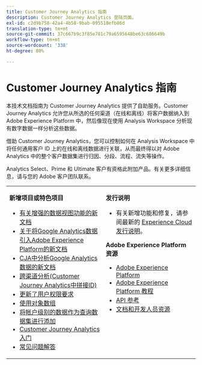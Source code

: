 ```yaml
---
title: Customer Journey Analytics 指南
description: Customer Journey Analytics 登陆页面。
exl-id: c2d9b758-42a4-4b58-9bab-095518efb86d
translation-type: tm+mt
source-git-commit: 37c667b9c3f85e781c79a6595648be63c686649b
workflow-type: tm+mt
source-wordcount: '338'
ht-degree: 80%

---
```


# Customer Journey Analytics 指南

本技术文档指南为 Customer Journey Analytics 提供了自助服务。Customer Journey Analytics 允许您从所选的任何渠道（在线和离线）将客户数据纳入到 Adobe Experience Platform 中，然后像现在使用 Analysis Workspace 分析现有数字数据一样分析这些数据。

借助 Customer Journey Analytics，您可以控制如何在 Analysis Workspace 中将任何通用客户 ID 上的在线和离线数据进行关联，从而最终得以对 Adobe Analytics 中的整个客户数据集进行归因、分段、流程、流失等操作。

Analytics Select、Prime 和 Ultimate 客户有资格此附加产品。有关更多详细信息，请与您的 Adobe 客户团队联系。

<table frame="none"> 
 <tbody> 
  <tr> 
   <td colname="col1" colsep="0" rowsep="0" valign="top"> <p class="head"> <b>新增项目或特色项目</b> </p> <p> 
     <ul>
      <li><a href="https://experienceleague.adobe.com/docs/analytics-platform/using/cja-dataviews/data-views.html?lang=en#cja-dataviews"> 有关增强的数据视图功能的新文档  </a> </li>
      <li><a href="https://experienceleague.adobe.com/docs/analytics-platform/using/cja-usecases/ga-to-cja.html?lang=en#cja-usecases"> 关于将Google Analytics数据引入Adobe Experience Platform的新文档  </a> </li>
      <li><a href="https://experienceleague.adobe.com/docs/analytics-platform/using/cja-usecases/ga-to-cja-reporting.html?lang=en#cja-usecases"> CJA中分析Google Analytics数据的新文档  </a> </li>
      <li><a href="https://experienceleague.adobe.com/docs/analytics-platform/using/cja-connections/cca/overview.html?lang=zh-Hans#cja-connections"> 跨渠道分析(Customer Journey Analytics中拼接ID)  </a> </li>
      <li><a href="https://experienceleague.adobe.com/docs/analytics-platform/using/cja-overview/cja-overview.html?lang=zh-Hans#admin-access-permissions"> 更新了用户权限要求</a> </li>
      <li><a href="https://experienceleague.adobe.com/docs/analytics-platform/using/cja-usecases/object-arrays.html?lang=en#cja-usecases"> 使用对象数组 </a> </li>
      <li><a href="https://docs.adobe.com/content/help/zh-Hans/analytics-platform/using/cja-usecases/b2b.html"> 将帐户级别的数据作为查询数据集进行添加 </a> </li>
      <li><a href="https://docs.adobe.com/content/help/zh-Hans/analytics-platform/using/cja-overview/cja-getting-started.html">Customer Journey Analytics 入门</a> </li> 
      <li><a href="https://docs.adobe.com/content/help/zh-Hans/analytics-platform/using/cja-overview/cja-faq.html"> 常见问题解答</a> </li> 
   <td colname="col2" valign="top"> <p class="head"><b>发行说明</b> </p> 
    <ul> 
     <li>有关新增功能和修复，请参阅最新的 <a href="https://docs.adobe.com/content/help/zh-Hans/release-notes/experience-cloud/current.html" format="https" scope="external">Experience Cloud 发行说明</a>。 </li> 
    </ul> <p class="head"> <b>Adobe Experience Platform 资源</b> </p> 
    <ul> 
     <li><a href="https://www.adobe.com/cn/experience-platform.html" format="http" scope="external"> Adobe Experience Platform</a> </li> 
     <li> <a href="https://www.adobe.io/apis/experienceplatform/home/tutorials.html" format="https" scope="external"> Adobe Experience Platform 教程</a> </li> 
     <li><a href="https://www.adobe.io/apis/experienceplatform/home/api-reference.html" format="https" scope="external"> API 参考</a> </li> 
     <li><a href="https://www.adobe.com/cn/experience-platform/documentation-and-developer-resources.html" format="https" scope="external">文档和开发人员资源</a> </li> 
    </ul> </td> 
  </tr> 
 </tbody> 
</table>
